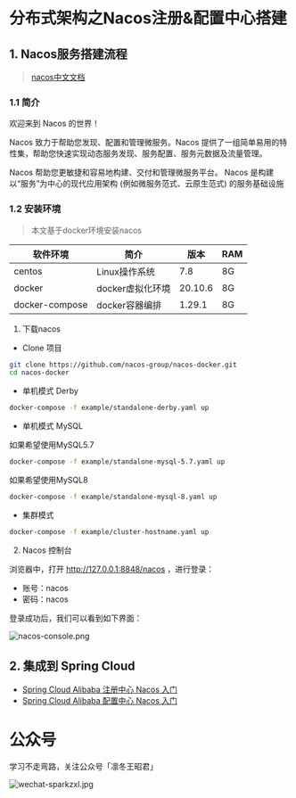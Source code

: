 # 分布式架构之Nacos注册&配置中心搭建

## 1. Nacos服务搭建流程

> [nacos中文文档](https://nacos.io/zh-cn/docs/what-is-nacos.html)

### 1.1 简介

欢迎来到 Nacos 的世界！

Nacos 致力于帮助您发现、配置和管理微服务。Nacos 提供了一组简单易用的特性集，帮助您快速实现动态服务发现、服务配置、服务元数据及流量管理。

Nacos 帮助您更敏捷和容易地构建、交付和管理微服务平台。 Nacos 是构建以“服务”为中心的现代应用架构 (例如微服务范式、云原生范式) 的服务基础设施

### 1.2 安装环境

> 本文基于docker环境安装nacos

|软件环境|简介|版本|RAM
|-------|-------|-------|-------|
|centos|Linux操作系统|7.8|8G|
|docker|docker虚拟化环境|20.10.6|8G|
|docker-compose|docker容器编排|1.29.1|8G|

1. 下载nacos

- Clone 项目

```bash
git clone https://github.com/nacos-group/nacos-docker.git
cd nacos-docker
```

- 单机模式 Derby

```bash
docker-compose -f example/standalone-derby.yaml up
```

- 单机模式 MySQL

如果希望使用MySQL5.7

```bash
docker-compose -f example/standalone-mysql-5.7.yaml up
```

如果希望使用MySQL8

```bash
docker-compose -f example/standalone-mysql-8.yaml up
```

- 集群模式

```bash
docker-compose -f example/cluster-hostname.yaml up
```

2. Nacos 控制台

浏览器中，打开 http://127.0.0.1:8848/nacos ，进行登录：

- 账号：nacos
- 密码：nacos

登录成功后，我们可以看到如下界面：

![nacos-console.png](https://oss.sparksys.top/sparkzxl-framework/nacos-console.png)

## 2. 集成到 Spring Cloud

- [Spring Cloud Alibaba 注册中心 Nacos 入门](forward/分布式架构之SpringCloudAlibaba注册中心Nacos入门.md)
- [Spring Cloud Alibaba 配置中心 Nacos 入门](forward/分布式架构之SpringCloudAlibaba配置中心Nacos入门.md)

# 公众号

学习不走弯路，关注公众号「凛冬王昭君」

![wechat-sparkzxl.jpg](https://oss.sparksys.top/sparkzxl-framework/wechat-sparkzxl.jpg)
